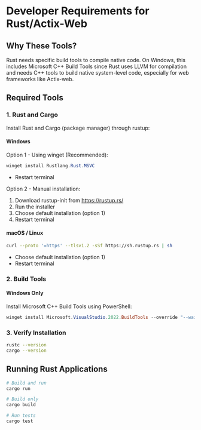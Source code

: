 # Developer Requirements for Rust/Actix-Web

## Why These Tools?
Rust needs specific build tools to compile native code. On Windows, this includes Microsoft C++ Build Tools since Rust uses LLVM for compilation and needs C++ tools to build native system-level code, especially for web frameworks like Actix-web.

## Required Tools

### 1. Rust and Cargo
Install Rust and Cargo (package manager) through rustup:

#### Windows
Option 1 - Using winget (Recommended):
```powershell
winget install Rustlang.Rust.MSVC
```
- Restart terminal

Option 2 - Manual installation:
1. Download rustup-init from https://rustup.rs/
2. Run the installer
3. Choose default installation (option 1)
4. Restart terminal

#### macOS / Linux
```bash
curl --proto '=https' --tlsv1.2 -sSf https://sh.rustup.rs | sh
```
- Choose default installation (option 1)
- Restart terminal

### 2. Build Tools

#### Windows Only
Install Microsoft C++ Build Tools using PowerShell:
```powershell
winget install Microsoft.VisualStudio.2022.BuildTools --override "--wait --quiet --add Microsoft.VisualStudio.Component.VC.Tools.x86.x64"
```

### 3. Verify Installation
```bash
rustc --version
cargo --version
```

## Running Rust Applications
```bash
# Build and run
cargo run

# Build only
cargo build

# Run tests
cargo test
```
